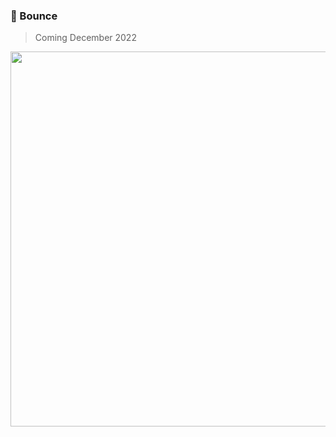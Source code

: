 ### 🦄 Bounce
> Coming December 2022

<img width="600" src="https://user-images.githubusercontent.com/88988886/202991502-12ee43b5-f9dd-45d1-b9c3-0d7e8b7c8960.png">
